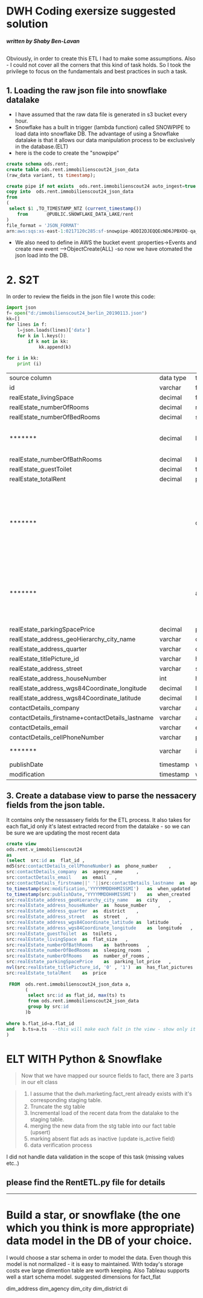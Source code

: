 # DWH Coding exersize suggested solution
##### written by Shaby Ben-Lavan
##


Obviously, in order to create this ETL I had to make some assumptions.
Also - I could not cover all the corners that this kind of task holds.
So I took the privilege to focus on the fundamentals and best practices in such a task.



## 1. Loading the raw json file into snowflake datalake

  - I have assumed that the raw data file is generated in s3 bucket every hour.
  - Snowflake has a built in trigger (lambda function) called SNOWPIPE to load data into snowflake DB. The advantage of using a Snowflake datalake is that it allows our data manipulation process to be exclusively  in the database.(ELT)
  - here is the code to create the "snowpipe"
```sql
create schema ods.rent;
create table ods.rent.immobilienscout24_json_data
(raw_data variant, ts timestamp);

create pipe if not exists  ods.rent.immobilienscout24 auto_ingest=true as 
copy into  ods.rent.immobilienscout24_json_data
from
(
 select $1 ,TO_TIMESTAMP_NTZ (current_timestamp())
    from       @PUBLIC.SNOWFLAKE_DATA_LAKE/rent
)
file_format = 'JSON_FORMAT'
arn:aws:sqs:xs-east-1:0217120c285:sf-snowpipe-ADDI2DJEQQEcND6JPBXDQ-qa_6lisRAsDFiJE47hWSIg
```
 - We also need to define in AWS the bucket event :properties->Events and create new event -->ObjectCreate(ALL) -so now we have otomated the json load into the DB.
 




# 2. S2T

In order to review the fields in the json file I wrote this code:
```python
import json
f= open("d:/immobilienscout24_berlin_20190113.json") 
kk=[]
for lines in f:
    l=json.loads(lines)['data']
    for k in l.keys():
        if k not in kk:
            kk.append(k)
            
for i in kk:
    print (i)
```    


|                                                                            |                                                                                                                                                  |                                                       |                                                                            | 
|----------------------------------------------------------------------------|--------------------------------------------------------------------------------------------------------------------------------------------------|-------------------------------------------------------|----------------------------------------------------------------------------| 
| source column                                                              | data type                                                                                                                                        | target column                                         | remarks                                                                    | 
| id                                    | varchar                                                                                                                                          | flat_id                                               |                                                                            | 
| realEstate_livingSpace                                                     | decimal                                                                                                                                          | flat_size                                             |                                                                            | 
| realEstate_numberOfRooms                                                   | decimal                                                                                                                                          | number_of_rooms,                                      |                                                                            | 
| realEstate_numberOfBedRooms                                                | decimal                                                                                                                                          | sleeping_rooms,                                       |                                                                            | 
| *******                                                                    | decimal                                                                                                                                          | living_rooms,                                         | does it exists in the source?                                              | 
| realEstate_numberOfBathRooms                                               | decimal                                                                                                                                          | bathrooms,                                            |                                                                            | 
| realEstate_guestToilet                                                     | decimal                                                                                                                                          | toilets,                                              |                                                                            | 
| realEstate_totalRent                                                       | decimal                                                                                                                                          | price,                                                |                                                                            | 
| *******                                                                    |                                                                                                                                                  | cold_and_warm,                                        | can be extracted from HTML TEXT - I couldn't find any other matching field | 
| *******                                                                    |                                                                                                                                                  | additional_expenses,                                  | can be summed from some cost fees e.g heating price                        | 
| realEstate_parkingSpacePrice                                               | decimal                                                                                                                                          | parking_lot_price                                     |                                                                            | 
| realEstate_address_geoHierarchy_city_name                                  | varchar                                                                                                                                          | city,                                                 |                                                                            | 
| realEstate_address_quarter                                                 | varchar                                                                                                                                          | district,                                             |                                                                            | 
| realEstate_titlePicture_id                                                 | varchar                                                                                                                                          | has_flats_pictures                                   |                                                                            | 
| realEstate_address_street                                                  | varchar                                                                                                                                          | street,                                               |                                                                            | 
| realEstate_address_houseNumber                                             | int                                                                                                                                              | house_number,                                         |                                                                            | 
| realEstate_address_wgs84Coordinate_longitude                               | decimal                                                                                                                                          | longitude,                                            |                                                                            | 
| realEstate_address_wgs84Coordinate_latitude                                | decimal                                                                                                                                          | latitude                                              |                                                                            | 
| contactDetails_company                                                     | varchar                                                                                                                                          | agency_name,                                          |                                                                            | 
| contactDetails_firstname+contactDetails_lastname                           | varchar                                                                                                                                          | agent_name,                                           |                                                                            | 
| contactDetails_email                                                       | varchar                                                                                                                                          | email,                                                |                                                                            | 
| contactDetails_cellPhoneNumber                                             | varchar                                                                                                                                          | phone_number_hashed   
| *******                                                                    | varchar                                                                                                                                          | is_active,|calculate by sql                                            |                                                                            | 
| publishDate                                                                | timestamp                                                                                                                                        | when_created,                                         |                                                                            | 
| modification                                                               | timestamp                                                                                                                                        | when_updated,                                         |                                                                            | 



## 3. Create a database view to parse the nessacery fields from the json table.
It contains only the nessassery fields for the ETL process.
It also takes for each flat_id only it's latest extracted record from the datalake - so we can be sure we are updating the most recent data 

```sql
create view
ods.rent.v_immobilienscout24
as
(select  src:id	as 	flat_id	,
md5(src:contactDetails_cellPhoneNumber)	as 	phone_number	,
src:contactDetails_company	as 	agency_name 	,
src:contactDetails_email	as 	email 	,
src:contactDetails_firstname||' '||src:contactDetails_lastname	as 	agent_name 	,
to_timestamp(src:modification,'YYYYMMDDHHMISSMI')	as 	when_updated 	,
to_timestamp(src:publishDate,'YYYYMMDDHHMISSMI')	as 	when_created 	,
src:realEstate_address_geoHierarchy_city_name	as 	city 	,
src:realEstate_address_houseNumber	as 	house_number 	,
src:realEstate_address_quarter	as 	district 	,
src:realEstate_address_street	as 	street 	,
src:realEstate_address_wgs84Coordinate_latitude	as 	latitude	,
src:realEstate_address_wgs84Coordinate_longitude	as 	longitude 	,
src:realEstate_guestToilet	as 	toilets	,
src:realEstate_livingSpace	as 	flat_size	,
src:realEstate_numberOfBathRooms	as 	bathrooms 	,
src:realEstate_numberOfBedRooms	as 	sleeping_rooms 	,
src:realEstate_numberOfRooms	as 	number_of_rooms	,
src:realEstate_parkingSpacePrice	as 	parking_lot_price	,
nvl(src:realEstate_titlePicture_id, '0' , '1')	as 	has_flat_pictures	,
src:realEstate_totalRent	as 	price 	
 
 FROM  ods.rent.immobilienscout24_json_data a,
	   (	
		select src:id as flat_id, max(ts) ts
		from ods.rent.immobilienscout24_json_data 
		group by src:id
	   )b
	   
where b.flat_id=a.flat_id	
and   b.ts=a.ts  --this will make each falt in the view - show only it's recent record
)
```


# ELT WITH Python & Snowflake
> Now that we have mapped our source fields to fact, there are 3 parts in our elt class

> 1. I assume that the dwh.marketing.fact_rent already exists with it's corresponding staging table.
> 2. Truncate the stg table
> 3. Incremental load of the recent data from the datalake to the staging table.
> 2. merging the new data from the stg table  into our fact table (upsert)
> 3. marking absent flat ads as inactive (update is_active field)
> 4. data verification process

I did not handle data validation in the scope of this task (missing values etc..) 
## please find the RentETL.py file for details


------------------------------

# Build a star, or snowflake (the one which you think is more appropriate) data model in the DB of your choice.

I would choose a star schema in order to model the data.
Even though this model is not normalized - it is easy to maintained.
With today's storage costs eve large dimention table are worth keeping.
Also Tableau supports well a start schema model.
suggested dimensions for fact_flat

dim_address
dim_agency
dim_city
dim_district
di






